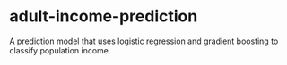# adult-income-prediction
A prediction model that uses logistic regression and gradient boosting to classify population income.
